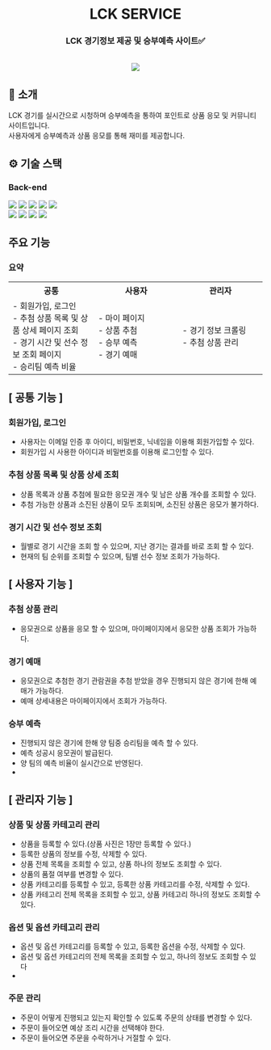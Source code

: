 <div align="center">

<h1>LCK SERVICE</h1>

### LCK 경기정보 제공 및 승부예측 사이트✅

<br/> [<img src="https://img.shields.io/badge/프로젝트 기간-2024.3 ~ 2024.4-green?style=flat&logo=&logoColor=white" />]()

</div>

## 📝 소개
LCK 경기를 실시간으로 시청하며 승부예측을 통하여 포인트로 상품 응모 및 커뮤니티 사이트입니다.<br>
사용자에게 승부예측과 상품 응모를 통해 재미를 제공합니다.

## ⚙ 기술 스택
### Back-end
<div>
<img src="https://img.shields.io/badge/java-007396?style=for-the-badge&logo=OpenJDK&logoColor=white">
<img src="https://img.shields.io/badge/Selenium-43B02A?style=for-the-badge&logo=Selenium&logoColor=white">
<img src="https://img.shields.io/badge/HTML5-E34F26?style=for-the-badge&logo=HTML5&logoColor=white">
<img src="https://img.shields.io/badge/CSS3-1572B6?style=for-the-badge&logo=CSS3&logoColor=white">
<img src="https://img.shields.io/badge/JavaScript-F7DF1E?style=for-the-badge&logo=JavaScript&logoColor=white"><br>
<img src="https://img.shields.io/badge/Spring-6DB33F?style=for-the-badge&logo=Spring&logoColor=white">
<img src="https://img.shields.io/badge/Apache Tomcat-F8DC75?style=for-the-badge&logo=apachetomcat&logoColor=black"/>
<img src="https://img.shields.io/badge/Linux-FCC624?style=for-the-badge&logo=linux&logoColor=black"/>
<img src="https://img.shields.io/badge/ORACLE-F80000?style=for-the-badge&logo=oracle&logoColor=white"/>

</div>

## 주요 기능

### 요약

<table align="center"><!-- 팀원 표 -->
  <tr>
   <th>
    공통
   </th>
   <th>
    사용자
   </th>
   <th >
    관리자
   </th>
   </tr>
  <tr>
   <td align="left" width="350px" class="공통">
    - 회원가입, 로그인
    <br/>
    - 추첨 상품 목록 및 상품 상세 페이지 조회
      <br/>
    - 경기 시간 및 선수 정보 조회 페이지
     <br/>
    - 승리팀 예측 비율
   </td>
   <td align="left" width="350px" class="사용자">
    - 마이 페이지
    <br/>
    - 상품 추첨
     <br/>
    - 승부 예측
     <br/>
    - 경기 예매
   </td>
   <td align="left" width="350px" class="관리자">
    - 경기 정보 크롤링
    <br/>
    - 추첨 상품 관리
   </td>
  </tr>
</table>

## [ 공통 기능 ]

### 회원가입, 로그인
- 사용자는 이메일 인증 후 아이디, 비밀번호, 닉네임을 이용해 회원가입할 수 있다.
- 회원가입 시 사용한 아이디과 비밀번호를 이용해 로그인할 수 있다.

### 추첨 상품 목록 및 상품 상세 조회
- 상품 목록과 상품 추첨에 필요한 응모권 개수 및 남은 상품 개수를 조회할 수 있다.
- 추첨 가능한 상품과 소진된 상품이 모두 조회되며, 소진된 상품은 응모가 불가하다.

### 경기 시간 및 선수 정보 조회
- 월별로 경기 시간을 조회 할 수 있으며, 지난 경기는 결과를 바로 조회 할 수 있다.
- 현재의 팀 순위를 조회할 수 있으며, 팀별 선수 정보 조회가 가능하다.


## [ 사용자 기능 ]

### 추첨 상품 관리
- 응모권으로 상품을 응모 할 수 있으며, 마이페이지에서 응모한 상품 조회가 가능하다.

### 경기 예매
- 응모권으로 추첨한 경기 관람권을 추첨 받았을 경우 진행되지 않은 경기에 한해 예매가 가능하다.
- 예매 상세내용은 마이페이지에서 조회가 가능하다.

### 승부 예측
- 진행되지 않은 경기에 한해 양 팀중 승리팀을 예측 할 수 있다.
- 예측 성공시 응모권이 발급된다.
- 양 팀의 예측 비율이 실시간으로 반영된다.
- 

## [ 관리자 기능 ]

### 상품 및 상품 카테고리 관리
- 상품을 등록할 수 있다.(상품 사진은 1장만 등록할 수 있다.)
- 등록한 상품의 정보를 수정, 삭제할 수 있다.
- 상품 전체 목록을 조회할 수 있고, 상품 하나의 정보도 조회할 수 있다.
- 상품의 품절 여부를 변경할 수 있다.
- 상품 카테고리를 등록할 수 있고, 등록한 상품 카테고리를 수정, 삭제할 수 있다.
- 상품 카테고리 전체 목록을 조회할 수 있고, 상품 카테고리 하나의 정보도 조회할 수 있다.

### 옵션 및 옵션 카테고리 관리
- 옵션 및 옵션 카테고리를 등록할 수 있고, 등록한 옵션을 수정, 삭제할 수 있다.
- 옵션 및 옵션 카테고리의 전체 목록을 조회할 수 있고, 하나의 정보도 조회할 수 있다
- 

### 주문 관리
- 주문이 어떻게 진행되고 있는지 확인할 수 있도록 주문의 상태를 변경할 수 있다.
- 주문이 들어오면 예상 조리 시간을 선택해야 한다.
- 주문이 들어오면 주문을 수락하거나 거절할 수 있다.

